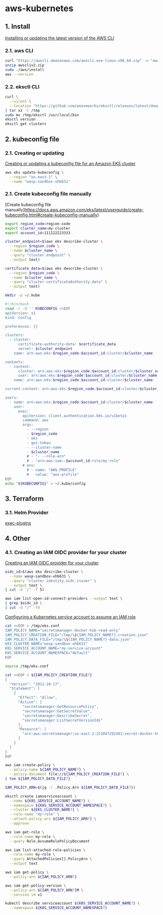 #   aws-kubernetes

##  1. Install

[Installing or updating the latest version of the AWS CLI](https://docs.aws.amazon.com/cli/latest/userguide/getting-started-install.html)

### 2.1. aws CLI

```bash
curl "https://awscli.amazonaws.com/awscli-exe-linux-x86_64.zip" -o "awscliv2.zip"
unzip awscliv2.zip
sudo ./aws/install
aws --version
```

### 2.2. eksctl CLI

```bash
curl \
  --silent \
  --location "https://github.com/weaveworks/eksctl/releases/latest/download/eksctl_$(uname -s)_amd64.tar.gz" \
| tar xz -C /tmp
sudo mv /tmp/eksctl /usr/local/bin
eksctl version
eksctl get clusters
```

##  2. kubeconfig file

### 2.1. Creating or updating

[Creating or updating a kubeconfig file for an Amazon EKS cluster](https://docs.aws.amazon.com/eks/latest/userguide/create-kubeconfig.html)

```bash
aws eks update-kubeconfig \
  --region "us-east-1" \
  --name "wasp-sandbox-uhb631"
```

### 2.1. Create kubeconfig file manually

[Create kubeconfig file manually]https://docs.aws.amazon.com/eks/latest/userguide/create-kubeconfig.html#create-kubeconfig-manually)

```bash
export region_code=region-code
export cluster_name=my-cluster
export account_id=111122223333

cluster_endpoint=$(aws eks describe-cluster \
  --region $region_code \
  --name $cluster_name \
  --query "cluster.endpoint" \
  --output text)

certificate_data=$(aws eks describe-cluster \
  --region $region_code \
  --name $cluster_name \
  --query "cluster.certificateAuthority.data" \
  --output text)

mkdir -p ~/.kube

#!/bin/bash
read -r -d '' KUBECONFIG <<EOF
apiVersion: v1
kind: Config

preferences: {}

clusters:
  - cluster:
      certificate-authority-data: $certificate_data
      server: $cluster_endpoint
    name: arn:aws:eks:$region_code:$account_id:cluster/$cluster_name

contexts:
  - context:
      cluster: arn:aws:eks:$region_code:$account_id:cluster/$cluster_name
      user: arn:aws:eks:$region_code:$account_id:cluster/$cluster_name
    name: arn:aws:eks:$region_code:$account_id:cluster/$cluster_name

current-context: arn:aws:eks:$region_code:$account_id:cluster/$cluster_name

users:
  - name: arn:aws:eks:$region_code:$account_id:cluster/$cluster_name
    user:
      exec:
        apiVersion: client.authentication.k8s.io/v1beta1
        command: aws
        args:
          - --region
          - $region_code
          - eks
          - get-token
          - --cluster-name
          - $cluster_name
          # - "- --role-arn"
          # - "arn:aws:iam::$account_id:role/my-role"
        # env:
          # - name: "AWS_PROFILE"
          #   value: "aws-profile"
EOF
echo "${KUBECONFIG}" > ~/.kube/config
```

##  3. Terraform

### 3.1. Helm Provider

[exec-plugins](https://registry.terraform.io/providers/hashicorp/helm/latest/docs#exec-plugins)

##  4. Other

### 4.1. Creating an IAM OIDC provider for your cluster

[Creating an IAM OIDC provider for your cluster](https://docs.aws.amazon.com/eks/latest/userguide/enable-iam-roles-for-service-accounts.html)

```bash
oidc_id=$(aws eks describe-cluster \
  --name wasp-sandbox-uhb631 \
  --query "cluster.identity.oidc.issuer" \
  --output text \
| cut -d '/' -f 5)

aws iam list-open-id-connect-providers --output text \
| grep $oidc_id \
| cut -d "/" -f4
```

[Configuring a Kubernetes service account to assume an IAM role](https://docs.aws.amazon.com/eks/latest/userguide/associate-service-account-role.html)

```bash
cat <<EOF > /tmp/eks.conf
IAM_POLICY_NAME="secretsmanager-docker-hub-read-only"
IAM_POLICY_CREATION_FILE="/tmp/\${IAM_POLICY_NAME?}-creation.json"
IAM_POLICY_DATA_FILE="/tmp/\${IAM_POLICY_NAME?}-data.json"
EKS_CLUSTER_NAME="wasp-sandbox-uhb631"
K8S_SERVICE_ACCOUNT_NAME="my-service-account"
K8S_SERVICE_ACCOUNT_NAMESPACE="default"
EOF

source /tmp/eks.conf

cat <<EOF > ${IAM_POLICY_CREATION_FILE?}
{
  "Version": "2012-10-17",
  "Statement": [
    {
      "Effect": "Allow",
      "Action": [
        "secretsmanager:GetResourcePolicy",
        "secretsmanager:GetSecretValue",
        "secretsmanager:DescribeSecret",
        "secretsmanager:ListSecretVersionIds"
      ],
      "Resource": [
        "arn:aws:secretsmanager:us-east-2:221047292361:secret:docker-hub-*"
      ]
    }
  ]
}
EOF

aws iam create-policy \
  --policy-name ${IAM_POLICY_NAME?} \
  --policy-document file://${IAM_POLICY_CREATION_FILE?} \
| tee ${IAM_POLICY_DATA_FILE?}

IAM_POLICY_ARN=$(jq -r .Policy.Arn ${IAM_POLICY_DATA_FILE?})

eksctl create iamserviceaccount \
  --name ${K8S_SERVICE_ACCOUNT_NAME?} \
  --namespace ${K8S_SERVICE_ACCOUNT_NAMESPACE?} \
  --cluster ${EKS_CLUSTER_NAME?} \
  --role-name "my-role" \
  --attach-policy-arn ${IAM_POLICY_ARN?} \
  --approve

aws iam get-role \
  --role-name my-role \
  --query Role.AssumeRolePolicyDocument

aws iam list-attached-role-policies \
  --role-name my-role \
  --query AttachedPolicies[].PolicyArn \
  --output text

aws iam get-policy \
  --policy-arn ${IAM_POLICY_ARN?}

aws iam get-policy-version \
  --policy-arn ${IAM_POLICY_ARN?}M \
  --version-id v1

kubectl describe serviceaccount ${K8S_SERVICE_ACCOUNT_NAME?} \
  --namespace ${K8S_SERVICE_ACCOUNT_NAMESPACE?}
```
